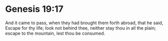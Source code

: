 # Genesis 19:17

And it came to pass, when they had brought them forth abroad, that he said, Escape for thy life; look not behind thee, neither stay thou in all the plain; escape to the mountain, lest thou be consumed.